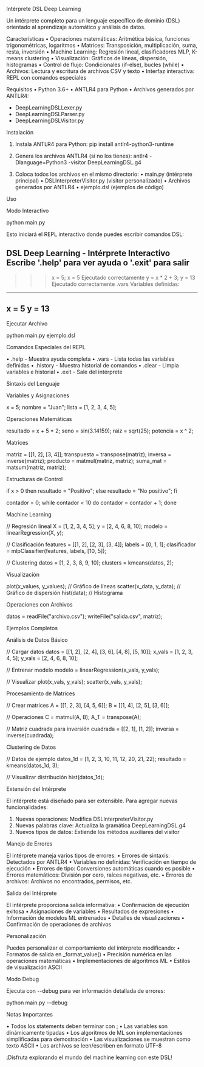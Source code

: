 Intérprete DSL Deep Learning

Un intérprete completo para un lenguaje específico de dominio (DSL) orientado al aprendizaje
automático y análisis de datos.

Características
• Operaciones matemáticas: Aritmética básica, funciones trigonométricas, logaritmos
• Matrices: Transposición, multiplicación, suma, resta, inversión
• Machine Learning: Regresión lineal, clasificadores MLP, K-means clustering
• Visualización: Gráficos de líneas, dispersión, histogramas
• Control de flujo: Condicionales (if-else), bucles (while)
• Archivos: Lectura y escritura de archivos CSV y texto
• Interfaz interactiva: REPL con comandos especiales

Requisitos
• Python 3.6+
• ANTLR4 para Python
• Archivos generados por ANTLR4:
  - DeepLearningDSLLexer.py
  - DeepLearningDSLParser.py
  - DeepLearningDSLVisitor.py

Instalación

1. Instala ANTLR4 para Python:
   pip install antlr4-python3-runtime

2. Genera los archivos ANTLR4 (si no los tienes):
   antlr4 -Dlanguage=Python3 -visitor DeepLearningDSL.g4

3. Coloca todos los archivos en el mismo directorio:
   • main.py (intérprete principal)
   • DSLInterpreterVisitor.py (visitor personalizado)
   • Archivos generados por ANTLR4
   • ejemplo.dsl (ejemplos de código)

Uso

Modo Interactivo

python main.py

Esto iniciará el REPL interactivo donde puedes escribir comandos DSL:

DSL Deep Learning - Intérprete Interactivo
Escribe '.help' para ver ayuda o '.exit' para salir
------------------------------------------------------------
>>> x = 5;
x = 5
Ejecutado correctamente
>>> y = x * 2 + 3;
y = 13
Ejecutado correctamente
>>> .vars
Variables definidas:
--------------------------------------------------
x = 5
y = 13
--------------------------------------------------

Ejecutar Archivo

python main.py ejemplo.dsl

Comandos Especiales del REPL

• .help - Muestra ayuda completa
• .vars - Lista todas las variables definidas
• .history - Muestra historial de comandos
• .clear - Limpia variables e historial
• .exit - Sale del intérprete

Sintaxis del Lenguaje

Variables y Asignaciones

x = 5;
nombre = "Juan";
lista = [1, 2, 3, 4, 5];

Operaciones Matemáticas

resultado = x + 5 * 2;
seno = sin(3.14159);
raiz = sqrt(25);
potencia = x ^ 2;

Matrices

matriz = [[1, 2], [3, 4]];
transpuesta = transpose(matriz);
inversa = inverse(matriz);
producto = matmul(matriz, matriz);
suma_mat = matsum(matriz, matriz);

Estructuras de Control

if x > 0 then
    resultado = "Positivo";
else
    resultado = "No positivo";
fi

contador = 0;
while contador < 10 do
    contador = contador + 1;
done

Machine Learning

// Regresión lineal
X = [1, 2, 3, 4, 5];
y = [2, 4, 6, 8, 10];
modelo = linearRegression(X, y);

// Clasificación
features = [[1, 2], [2, 3], [3, 4]];
labels = [0, 1, 1];
clasificador = mlpClassifier(features, labels, [10, 5]);

// Clustering
datos = [1, 2, 3, 8, 9, 10];
clusters = kmeans(datos, 2);

Visualización

plot(x_values, y_values);  // Gráfico de líneas
scatter(x_data, y_data);   // Gráfico de dispersión
hist(data);                // Histograma

Operaciones con Archivos

datos = readFile("archivo.csv");
writeFile("salida.csv", matriz);

Ejemplos Completos

Análisis de Datos Básico

// Cargar datos
datos = [[1, 2], [2, 4], [3, 6], [4, 8], [5, 10]];
x_vals = [1, 2, 3, 4, 5];
y_vals = [2, 4, 6, 8, 10];

// Entrenar modelo
modelo = linearRegression(x_vals, y_vals);

// Visualizar
plot(x_vals, y_vals);
scatter(x_vals, y_vals);

Procesamiento de Matrices

// Crear matrices
A = [[1, 2, 3], [4, 5, 6]];
B = [[1, 4], [2, 5], [3, 6]];

// Operaciones
C = matmul(A, B);
A_T = transpose(A);

// Matriz cuadrada para inversión
cuadrada = [[2, 1], [1, 2]];
inversa = inverse(cuadrada);

Clustering de Datos

// Datos de ejemplo
datos_1d = [1, 2, 3, 10, 11, 12, 20, 21, 22];
resultado = kmeans(datos_1d, 3);

// Visualizar distribución
hist(datos_1d);

Extensión del Intérprete

El intérprete está diseñado para ser extensible. Para agregar nuevas funcionalidades:

1. Nuevas operaciones: Modifica DSLInterpreterVisitor.py
2. Nuevas palabras clave: Actualiza la gramática DeepLearningDSL.g4
3. Nuevos tipos de datos: Extiende los métodos auxiliares del visitor

Manejo de Errores

El intérprete maneja varios tipos de errores:
• Errores de sintaxis: Detectados por ANTLR4
• Variables no definidas: Verificación en tiempo de ejecución
• Errores de tipo: Conversiones automáticas cuando es posible
• Errores matemáticos: División por cero, raíces negativas, etc.
• Errores de archivos: Archivos no encontrados, permisos, etc.

Salida del Intérprete

El intérprete proporciona salida informativa:
• Confirmación de ejecución exitosa
• Asignaciones de variables
• Resultados de expresiones
• Información de modelos ML entrenados
• Detalles de visualizaciones
• Confirmación de operaciones de archivos

Personalización

Puedes personalizar el comportamiento del intérprete modificando:
• Formatos de salida en _format_value()
• Precisión numérica en las operaciones matemáticas
• Implementaciones de algoritmos ML
• Estilos de visualización ASCII

Modo Debug

Ejecuta con --debug para ver información detallada de errores:

python main.py --debug

Notas Importantes

• Todos los statements deben terminar con ;
• Las variables son dinámicamente tipadas
• Los algoritmos de ML son implementaciones simplificadas para demostración
• Las visualizaciones se muestran como texto ASCII
• Los archivos se leen/escriben en formato UTF-8

¡Disfruta explorando el mundo del machine learning con este DSL!
